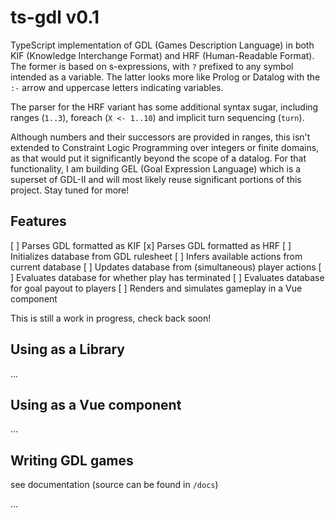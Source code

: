 # ts-gdl v0.1

TypeScript implementation of GDL (Games Description Language) 
in both KIF (Knowledge Interchange Format) and HRF (Human-Readable
Format).  The former is based on s-expressions, with `?` prefixed
to any symbol intended as a variable.  The latter looks
more like Prolog or Datalog with the `:-` arrow and uppercase letters
indicating variables.

The parser for the HRF variant has some additional syntax sugar, including
ranges (`1..3`), foreach (`X <- 1..10`) and implicit turn sequencing
(`turn`).

Although numbers and their successors are provided in ranges, this isn't 
extended to Constraint Logic Programming over integers or finite domains, as
that would put it significantly beyond the scope of a datalog.  For that
functionality, I am building GEL (Goal Expression Language) which is a superset
of GDL-II and will most likely reuse significant portions of this project.
Stay tuned for more!

## Features

[ ] Parses GDL formatted as KIF
[x] Parses GDL formatted as HRF
[ ] Initializes database from GDL rulesheet
[ ] Infers available actions from current database
[ ] Updates database from (simultaneous) player actions
[ ] Evaluates database for whether play has terminated
[ ] Evaluates database for goal payout to players
[ ] Renders and simulates gameplay in a Vue component

This is still a work in progress, check back soon!

## Using as a Library

...


## Using as a Vue component

...


## Writing GDL games

see documentation (source can be found in `/docs`)

...

